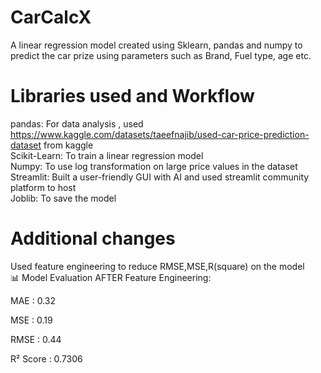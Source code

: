 # CarCalcX
A linear regression model created using Sklearn, pandas and numpy to predict the car prize using parameters such as Brand, Fuel type, age etc.


# Libraries used and Workflow  

pandas: For data analysis , used https://www.kaggle.com/datasets/taeefnajib/used-car-price-prediction-dataset from kaggle  
Scikit-Learn: To train a linear regression model  
Numpy: To use log transformation on large price values in the dataset  
Streamlit: Built a user-friendly GUI with AI and used streamlit community platform to host  
Joblib: To save the model  

# Additional changes  
Used feature engineering to reduce RMSE,MSE,R(square) on the model  
📊 Model Evaluation AFTER Feature Engineering:  

MAE  : 0.32  

MSE  : 0.19  

RMSE : 0.44  

R² Score : 0.7306  

